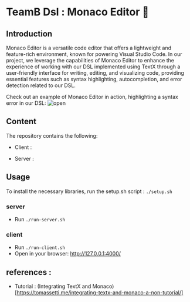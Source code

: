 # TeamB Dsl : Monaco Editor 🎵 

## Introduction 

Monaco Editor is a versatile code editor that offers a lightweight and feature-rich environment, known for powering Visual Studio Code. In our project, we leverage the capabilities of Monaco Editor to enhance the experience of working with our DSL implemented using TextX through a user-friendly interface for writing, editing, and visualizing code, providing essential features such as syntax highlighting, autocompletion, and error detection related to our DSL.

Check out an example of Monaco Editor in action, highlighting a syntax error in our DSL:
![open](https://github.com/benaissanadim/DSL-MusicML-TeamB/blob/monaco_editor/src/textx-monaco/monaco-editor.PNG)

## Content

The repository contains the following:

- Client : 

- Server :

## Usage 

To install the necessary libraries, run the setup.sh script : ```./setup.sh ```

### server 
- Run ```./run-server.sh```
### client  
- Run ```./run-client.sh```
- Open in your browser: http://127.0.0.1:4000/


## references :

- Tutorial : (Integrating TextX and Monaco)[https://tomassetti.me/integrating-textx-and-monaco-a-non-tutorial/]







